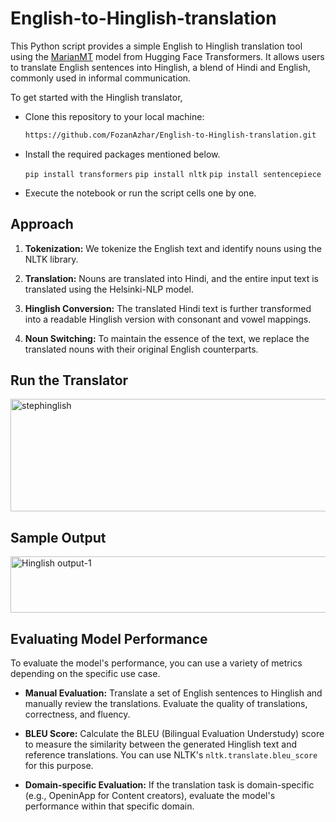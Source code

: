 # English-to-Hinglish-translation
This Python script provides a simple English to Hinglish translation tool using the <a href="https://huggingface.co/docs/transformers/model_doc/marian">MarianMT</a> model from Hugging Face Transformers. It allows users to translate English sentences into Hinglish, a blend of Hindi and English, commonly used in informal communication.

To get started with the Hinglish translator,

- Clone this repository to your local machine:
   
   ```bash
   https://github.com/FozanAzhar/English-to-Hinglish-translation.git
   ```
- Install the required packages mentioned below.

  `pip install transformers`
  `pip install nltk`
  `pip install sentencepiece`
  
- Execute the notebook or run the script cells one by one.

## Approach

1. <b>Tokenization:</b> We tokenize the English text and identify nouns using the NLTK library.

2. <b>Translation:</b> Nouns are translated into Hindi, and the entire input text is translated using the Helsinki-NLP model.

3. <b>Hinglish Conversion:</b> The translated Hindi text is further transformed into a readable Hinglish version with consonant and vowel mappings.

4. <b>Noun Switching:</b> To maintain the essence of the text, we replace the translated nouns with their original English counterparts.

## Run the Translator

<img width="620" height="180" alt="stephinglish" src="https://github.com/FozanAzhar/English-to-Hinglish-translation/assets/95569589/fd204916-9cdd-4bba-825d-047b79298362">

## Sample Output
<img width="698" height ="90" alt="Hinglish output-1" src="https://github.com/FozanAzhar/English-to-Hinglish-translation/assets/95569589/dfe3a42c-d54e-4249-8d58-d2176f4db34d">

## Evaluating Model Performance

To evaluate the model's performance, you can use a variety of metrics depending on the specific use case.

- <b>Manual Evaluation:</b> Translate a set of English sentences to Hinglish and manually review the translations. Evaluate the quality of translations, correctness, and fluency.

- <b>BLEU Score:</b> Calculate the BLEU (Bilingual Evaluation Understudy) score to measure the similarity between the generated Hinglish text and reference translations. You can use NLTK's `nltk.translate.bleu_score` for this purpose.

- <b>Domain-specific Evaluation:</b> If the translation task is domain-specific (e.g., OpeninApp for Content creators), evaluate the model's performance within that specific domain.


